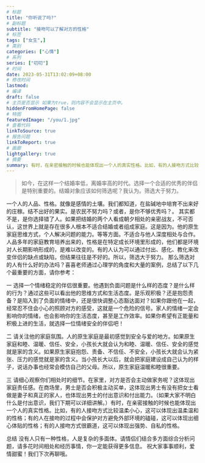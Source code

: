 ```yaml
---
# 标题
title: "你听说了吗?"
# 副标题
subtitle: "接吻可以了解对方的性格"
# 标签
tags: ["女生",]
# 类别
categories: ["心情"]
# 系列
series: ["叨叨"]
# 时间
date: 2023-05-31T13:02:09+08:00
# 修改时间
lastmod:
# 编译
draft: false
# 主页是否显示 如果为true，则内容不会显示在主页中。
hiddenFromHomePage: false
# 特图
featuredImage: "/you/1.jpg"
# 查看代码
linkToSource: true
# 报告问题
linkToReport: true
# 画廊
lightgallery: true
# 摘要
summary: 有时，在亲密接触的时候也能体现出一个人的真实性格。比如，有的人接吻方式比较温柔小心，这可以体现出温柔温和的性格；有的人在接吻的过程中会保护对方避免外部环境的磕碰，这可以体现出细心体贴的性格；有的人接吻方式很霸道，这可以体现出强势、自私的性格......
---
```


>如今，在这样一个结婚率低，离婚率高的时代。选择一个合适的优秀的伴侣是特别重要的。结婚对象应该如何筛选呢？我认为。筛选大于努力。

一个人的人品、性格。就像是感情的土壤。我们都知道，在盐碱地中培育不出来好的庄稼。结不出好的果实。是农民不努力吗？或者，是你不够优秀吗？。
其实都不是，是你选择错了人。如果把结婚的两个人看成朝夕相处的亲密战友，不可否认，这世界上就是存在很多人根本不适合结婚或者组成家庭。这是因为。他的原生家庭思维方式，个人解决问题的能力。等等方面。不适合与他人深度相处与合作。
人品多年的家庭教育培养出来的，性格是在特定成长环境里形成的，他们都是环境对人长期影响形成的，是难以改变的。有的人认为可以通过付出、感化、教化来改变伴侣的缺点或缺陷，但结果往往是不好的。所以，筛选大于努力。
那么筛选对的人有什么好的办法吗？喜喜老师通过心理学的角度和大量的案例，总结了以下几个最重要的方面，请你参考：

一
选择一个情绪稳定的伴侣很重要。他遇到负面问题是什么样的态度？是什么样的行为？通过这些可以看出他的思维方式和生活态度。是乐观积极？还是抱怨责备？是陷入到了负面的情绪中，还是很快调整心态豁达面对？如果你跟他在一起，经常忍不住会小心的照顾对方的感受，这就是一个危险的信号。家人的情绪一定会影响你的情绪，也会影响你的生活态度，甚至是工作效率。如果你希望有正能量和积极上进的生活，就选择一位情绪安全的伴侣吧！

二
请关注他的家庭氛围。人的原生家庭是最初感觉到安全与爱的地方。如果原生家庭和睦、温暖、信任、安全，小孩长大就会认为和睦、温暖、信任、安全的感觉就是家的含义。如果原生家庭抱怨、责备、不信任、不安全，小孩长大就会认为紧张、压力的感觉就是家的含义。当小孩长大以后，就会把家庭建设成自己认为的样子，说话办事也经常会模仿自己的父母。所以，原生家庭温暖和睦很重要。

三
请细心观察你们相处时的细节。在家里，对方是否会主动做家务呢？这体现出家庭责任感。在商场里，男士是否会积极主动买单，这体现出男士有没有把女士看做是妻子和真正的家人，也体现出男士的付出意识和付出能力。（如果大家不明白什么是付出意识，我们下期可以详细讲解。）有时，在亲密接触的时候也能体现出一个人的真实性格。比如，有的人接吻方式比较温柔小心，这可以体现出温柔温和的性格；有的人在接吻的过程中会保护对方避免外部环境的磕碰，这可以体现出细心体贴的性格；有的人接吻方式很霸道，这可以体现出强势、自私的性格。

总结
没有人只有一种性格，人是复杂的多面体。请情侣们结合多方面综合分析问题，请多花时间相处和经历事情，你一定能获得更多信息。
祝大家事事顺利，爱情甜蜜！我们下次再聊哦。


